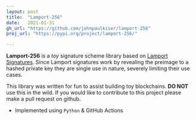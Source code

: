 ```yaml
---
layout: post
title:  "Lamport-256"
date:   2021-01-31 
gh_url: "https://github.com/johnpaulkiser/lamport-256"
proj_url: "https://pypi.org/project/lamport-256/"

---
```


**Lamport-256** is a _toy_ signature scheme library based on [Lamport Signatures](https://en.wikipedia.org/wiki/Lamport_signature). Since Lamport signatures
work by revealing the preimage to a hashed private key they are single use in nature, severely limiting their use cases. 

This library was written for fun to assist building toy blockchains. **DO NOT** use this in the wild. If you would like to contribute to this project please make a pull request on github.

* Implemented using `Python` & GitHub Actions
